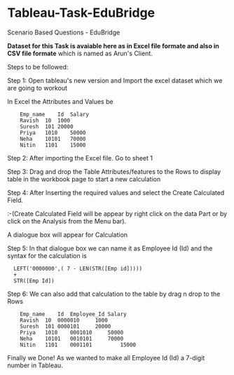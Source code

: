 # Tableau-Task-EduBridge
Scenario Based Questions - EduBridge

**Dataset for this Task is avaiable here as in Excel file formate and also in CSV file formate** which is named as Arun's Client.

Steps to be followed:

  Step 1: Open tableau's new version and Import the excel dataset which we are going to workout
     
   In Excel the Attributes and Values be
   
        Emp_name	Id	Salary
        Ravish	10	1000
        Suresh	101	20000
        Priya	1010	50000
        Neha	10101	70000
        Nitin	1101	15000

      
  Step 2: After importing the Excel file. Go to sheet 1
  
  Step 3: Drag and drop the Table Attributes/features to the Rows to display table in the workbook page to start a new calculation
  
  Step 4: After Inserting the required values and select the Create Calculated Field.
  
   :-(Create Calculated Field will be appear by right click on the data Part or by click on the Analysis from the Menu bar).

A dialogue box will appear for Calculation
    
  Step 5: In that dialogue box we can name it as Employee Id (Id) and the syntax for the calculation is
  
      LEFT('0000000',( 7 - LEN(STR([Emp id]))))
      +
      STR([Emp Id])
      
  Step 6: We can also add that calculation to the table by drag n drop to the Rows

        Emp_name	Id	Employee_Id	Salary
        Ravish	10	0000010 	1000
        Suresh	101	0000101 	20000
        Priya	1010	0001010 	50000
        Neha	10101	0010101 	70000
        Nitin	1101	0001101         15000
        
  Finally we Done! As we wanted to make all Employee Id (Id) a 7-digit number in Tableau.        
